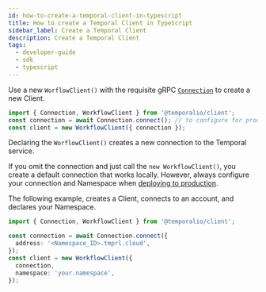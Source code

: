 ```yaml
---
id: how-to-create-a-temporal-client-in-typescript
title: How to create a Temporal Client in TypeScript
sidebar_label: Create a Temporal Client
description: Create a Temporal Client
tags:
  - developer-guide
  - sdk
  - typescript
---
```


Use a new `WorflowClient()` with the requisite gRPC [`Connection`](https://typescript.temporal.io/api/classes/client.Connection#service) to create a new Client.

```typescript
import { Connection, WorkflowClient } from '@temporalio/client';
const connection = await Connection.connect(); // to configure for production
const client = new WorkflowClient({ connection });
```

Declaring the `WorflowClient()` creates a new connection to the Temporal service.

If you omit the connection and just call the `new WorkflowClient()`, you create a default connection that works locally.
However, always configure your connection and Namespace when [deploying to production](/typescript/security/#encryption-in-transit-with-mtls).

The following example, creates a Client, connects to an account, and declares your Namespace.

```typescript
import { Connection, WorkflowClient } from '@temporalio/client';

const connection = await Connection.connect({
  address: '<Namespace_ID>.tmprl.cloud',
});
const client = new WorkflowClient({
  connection,
  namespace: 'your.namespace',
});
```
